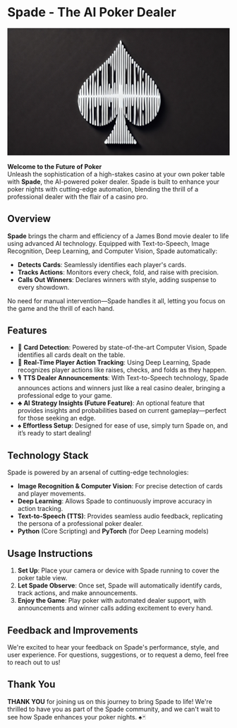 # Spade - The AI Poker Dealer

![Spade Logo](server/assets/images/logo/spade_logo_rectangle.png)

**Welcome to the Future of Poker**  
Unleash the sophistication of a high-stakes casino at your own poker table with **Spade**, the AI-powered poker dealer. Spade is built to enhance your poker nights with cutting-edge automation, blending the thrill of a professional dealer with the flair of a casino pro.

## Overview

**Spade** brings the charm and efficiency of a James Bond movie dealer to life using advanced AI technology. Equipped with Text-to-Speech, Image Recognition, Deep Learning, and Computer Vision, Spade automatically:

- **Detects Cards**: Seamlessly identifies each player's cards.
- **Tracks Actions**: Monitors every check, fold, and raise with precision.
- **Calls Out Winners**: Declares winners with style, adding suspense to every showdown.

No need for manual intervention—Spade handles it all, letting you focus on the game and the thrill of each hand.

## Features

- 🎴 **Card Detection**: Powered by state-of-the-art Computer Vision, Spade identifies all cards dealt on the table.
- 🧠 **Real-Time Player Action Tracking**: Using Deep Learning, Spade recognizes player actions like raises, checks, and folds as they happen.
- 🎙 **TTS Dealer Announcements**: With Text-to-Speech technology, Spade announces actions and winners just like a real casino dealer, bringing a professional edge to your game.
- ♣️ **AI Strategy Insights (Future Feature)**: An optional feature that provides insights and probabilities based on current gameplay—perfect for those seeking an edge.
- ♠️ **Effortless Setup**: Designed for ease of use, simply turn Spade on, and it’s ready to start dealing!

## Technology Stack

Spade is powered by an arsenal of cutting-edge technologies:
- **Image Recognition & Computer Vision**: For precise detection of cards and player movements.
- **Deep Learning**: Allows Spade to continuously improve accuracy in action tracking.
- **Text-to-Speech (TTS)**: Provides seamless audio feedback, replicating the persona of a professional poker dealer.
- **Python** (Core Scripting) and **PyTorch** (for Deep Learning models)

## Usage Instructions

1. **Set Up**: Place your camera or device with Spade running to cover the poker table view.
2. **Let Spade Observe**: Once set, Spade will automatically identify cards, track actions, and make announcements.
3. **Enjoy the Game**: Play poker with automated dealer support, with announcements and winner calls adding excitement to every hand.

## Feedback and Improvements

We're excited to hear your feedback on Spade's performance, style, and user experience. For questions, suggestions, or to request a demo, feel free to reach out to us!

## Thank You

**THANK YOU** for joining us on this journey to bring Spade to life! We're thrilled to have you as part of the Spade community, and we can't wait to see how Spade enhances your poker nights. ♠️🃏


